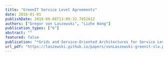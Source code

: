 ```yaml
---
title: "GreenIT Service Level Agreements"
date: 2010-01-01
publishDate: 2019-09-08T13:09:32.785261Z
authors: ["Gregor von Laszewski", "Lizhe Wang"]
publication_types: ["6"]
abstract: ""
featured: false
publication: "*Grids and Service-Oriented Architectures for Service Level Agreements*"
url_pdf: "https://laszewski.github.io/papers/vonLaszewski-greenit-sla.pdf"
---
```



